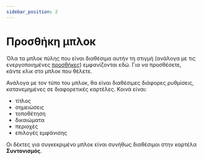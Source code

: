 ```yaml
---
sidebar_position: 2
---
```


# Προσθήκη μπλοκ
Όλα τα μπλοκ πύλης που είναι διαθέσιμα αυτήν τη στιγμή (ανάλογα με τις ενεργοποιημένες [προσθήκες](/plugins/manage)) εμφανίζονται εδώ. Για να προσθέσετε, κάντε κλικ στο μπλοκ που θέλετε.

Ανάλογα με τον τύπο του μπλοκ, θα είναι διαθέσιμες διάφορες ρυθμίσεις, κατανεμημένες σε διαφορετικές καρτέλες. Κοινά είναι:
* τίτλος
* σημειώσεις
* τοποθέτηση
* δικαιώματα
* περιοχές
* επιλογές εμφάνισης

Οι δέκτες για συγκεκριμένο μπλοκ είναι συνήθως διαθέσιμοι στην καρτέλα **Συντονισμός**.